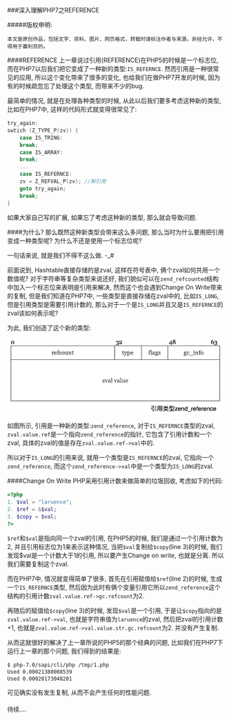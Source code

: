 ###深入理解PHP7之REFERENCE

#####版权申明:
````
本文是原创作品，包括文字、资料、图片、网页格式，转载时请标注作者与来源。非经允许，不得用于赢利目的。
````

####REFERENCE
 上一章说过引用(REFERENCE)在PHP5的时候是一个标志位, 而在PHP7以后我们把它变成了一种新的类型:`IS_REFERNCE`. 然而引用是一种很常见的应用, 所以这个变化带来了很多的变化, 也给我们在做PHP7开发的时候, 因为有的时候疏忽忘了处理这个类型, 而带来不少的bug.

 最简单的情况, 就是在处理各种类型的时候, 从此以后我们要多考虑这种新的类型, 比如在PHP7中, 这样的代码形式就变得很常见了:
````c
try_again:
swtich (Z_TYPE_P(zv)) {
	case IS_TRING:
	break;
	case IS_ARRAY:
	break;
    ...
	case IS_REFERNCE:
	zv = Z_REFVAL_P(zv); //解引用
	goto try_again;
	break;	
}
````

 如果大家自己写的扩展, 如果忘了考虑这种新的类型, 那么就会导致问题.

####为什么?
 那么既然这种新类型会带来这么多问题, 那么当时为什么要用把引用变成一种类型呢? 为什么不还是使用一个标志位呢?
 
 一句话来说, 就是我们不得不这么做. -_#
 
 前面说到, Hashtable直接存储的是zval, 这样在符号表中, 俩个zval如何共用一个数值呢? 对于字符串等复杂类型来说还好, 我们貌似可以在`zend_refcounted`结构中加入一个标志位来表明是引用来解决, 然而这个也会遇到Change On Write带来的复制, 但是我们知道在PHP7中, 一些类型是直接存储在zval中的, 比如`IS_LONG`, 但是引用类型是需要引用计数的, 那么对于一个是`IS_LONG`并且又是`IS_REFERNCE`的zval该如何表示呢?
 
 为此, 我们创造了这个新的类型:
 
 ![IS_REFERNCE](/img/reference.png)
 
 如图所示, 引用是一种新的类型:`zend_reference`, 对于`IS_REFERNCE`类型的zval, `zval.value.ref`是一个指向`zend_reference`的指针, 它包含了引用计数和一个zval, 具体的zval的值是存在`zval.value.ref->val`中的.
 
 所以对于`IS_LONG`的引用来说, 就用一个类型是`IS_REFERNCE`的zval, 它指向一个`zend_reference`, 而这个`zend_reference->val`中是一个类型为`IS_LONG`的zval.

####Change On Write
 PHP采用引用计数来做简单的垃圾回收, 考虑如下的代码:
````php
<?php
1. $val = "laruence";
2. $ref = &$val;
3. $copy = $val;
?>
````
 `$ref`和`$val`是指向同一个zval的引用, 在PHP5的时候, 我们是通过一个引用计数为2, 并且引用标志位为1来表示这种情况, 当把`$val`复制给`$copy`(line 3)的时候, 我们发现$val是一个计数大于1的引用, 所以要产生Change on write, 也就是分离. 所以我们需要复制这个zval. 
 
 而在PHP7中, 情况就变得简单了很多, 首先在引用赋值给`$ref`(line 2)的时候, 生成一个`IS_REFERNCE`类型, 然后因为此时有俩个变量引用它所以`zend_reference`这个结构的引用计数`zval.value.ref->gc.refcount`为2.
 
 再随后的赋值给`$copy`(line 3)的时候, 发现`$val`是一个引用, 于是让`$copy`指向的是`zval.value.ref->val`, 也就是字符串值为`laruence`的zval, 然后把zval的引用计数+1, 也就是`zval.value.ref->val.value.str.gc.refcount`为2. 并没有产生复制.
 
 从而这就很好的解决了上一章所说的PHP5的那个经典的问题, 比如我们在PHP7下运行上一章的那个问题, 我们得到的结果是:
````
$ php-7.0/sapi/cli/php /tmp/1.php
Used 0.00021380008539
Used 0.00020173048281
````
 
 可见确实没有发生复制, 从而不会产生任何的性能问题.

####

待续....
